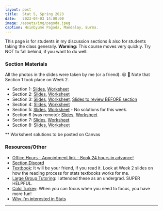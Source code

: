 ```yaml
---
layout: post
title:  Stat 5, Spring 2023
date:   2023-04-03 14:00:00
image: /assets/img/pagoda.jpeg
caption: Hsinbyume Pagoda, Mandalay, Burma.
---
```


This page is for students in my discussion sections & also for students taking the class generally.
**Warning:** This course moves very quickly.  Try NOT to fall behind, if you want to do well.


### Section Materials

All the photos in the slides were taken by me (or a friend). 😃 📸
Note that Section 1 took place on Week 2.

* Section 1: [Slides](https://drive.google.com/open?id=1OkH9b8BXoJGKiwKz06Acw8c57KX9KOBC&authuser=shokawano5%40gmail.com&usp=drive_fs), [Worksheet](https://docs.google.com/document/d/1VnbbXiNqEWxGZsBhJF_BDp_1p1JbdkX10arV6yPzujM/edit?usp=sharing)
* Section 2: [Slides](https://drive.google.com/open?id=1PiaJqUh6zCWOc-N7eZr7Czc0jYRhUfsY&authuser=shokawano5%40gmail.com&usp=drive_fs), [Worksheet](https://docs.google.com/document/d/1ZdBOl86rRucvUtWAnFtfuJLiZX6gt9UOTfTtDoMYNhQ/edit?usp=share_link)
* Section 3: [Slides](https://drive.google.com/open?id=1PhZmGpd_8bEtgBhf2X5IkeqV7kZOFEUM&authuser=shokawano5%40gmail.com&usp=drive_fs), [Worksheet](https://docs.google.com/document/d/1B_3ob25iHkp_DEk1anEFTUrg3jfwO3P0PL6AGOn1_aM/edit?usp=sharing), [Slides to review BEFORE section](https://drive.google.com/open?id=1Q2QtVC43VDuI8PeR3SCkS1UsFmEhKcNW&authuser=shokawano5%40gmail.com&usp=drive_fs)
* Section 4: [Slides](https://drive.google.com/open?id=1RjQbiY0BKZvRkiAz8nmcYfJ8gQYbzjn1&authuser=shokawano5%40gmail.com&usp=drive_fs), [Worksheet](https://docs.google.com/document/d/1k8dhmnOmUrk3TlFAeEoHwXOVCwgZY9Msj50x4zZvFUc/edit?usp=sharing)
* Section 5: [Slides](https://drive.google.com/open?id=1SPcTCQkyWwLvUkAfxzjFRhVYG66Cfl-J&authuser=shokawano5%40gmail.com&usp=drive_fs), [Worksheet](https://docs.google.com/document/d/1teOX7FbcgEZRtqFj6Y3tOmpCC2FEjhsv6krVXw7nICY/edit?usp=sharing) - No solutions for this week.
* Section 6 (was remote): [Slides](https://drive.google.com/open?id=1YlhB71H2ukJIxWaL0emQINe4Me80_aKg&authuser=shokawano5%40gmail.com&usp=drive_fs), [Worksheet](https://docs.google.com/document/d/1mG20XtrjUTghdZykYdpMm1sdBK3ZxjI5qPR3SpiXqBw/edit?usp=sharing)
* Section 7: [Slides](https://drive.google.com/open?id=1Z5GPVOiTT2mbuviifRYkWChtNTrJWiE9&authuser=shokawano5%40gmail.com&usp=drive_fs), [Worksheet](https://docs.google.com/document/d/12Ya0bcSWPnv-sFcLplfIv8wdcMInILy_1adcGWBbKkQ/edit?usp=sharing)
* Section 8: [Slides](https://drive.google.com/open?id=1ZnagfUObCNbQd3spS3Y-gDhZ_ByDmDxj&authuser=shokawano5%40gmail.com&usp=drive_fs), [Worksheet](https://docs.google.com/document/d/15nrU45_i7kwXQLMipdbqZhHDjzfxEtf8bpwpm66vwiQ/edit?usp=sharing)

** Worksheet solutions to be posted on Canvas

### Resources/Other

* [Office Hours - Appointment link - Book 24 hours in advance!](https://app.usemotion.com/meet/sho-kawano/zoom-office-hours)
* [Section Discord](https://discord.gg/zkz2v3gR7H)
* [Textbook](https://www.openintro.org/book/os/): It will be your friend, if you read it. Look at Week 2 slides on how the reading process for stats textbooks works for me.
* [Large Group Tutoring](https://lss.ucsc.edu/lss-tutor-hub/index.html):  I attended these as an undergrad. SUPER HELPFUL.
* [Cold Turkey](https://getcoldturkey.com): When you can focus when you need to focus, you have more fun!
* [Why I'm interested in Stats](https://sho-kawano.github.io/2021/09/08/why-stats/)

***
